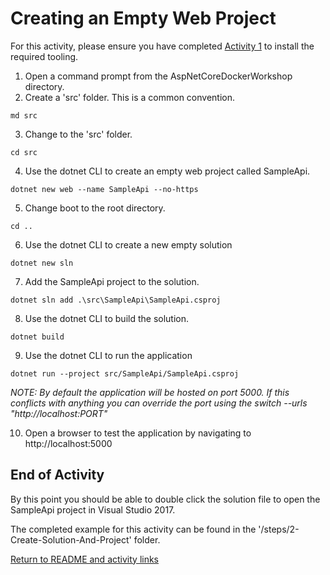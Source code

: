 # Creating an Empty Web Project

For this activity, please ensure you have completed [Activity 1](1-InstallTooling.md) to install the required tooling.

1. Open a command prompt from the AspNetCoreDockerWorkshop directory.
2. Create a 'src' folder. This is a common convention.

```md src```

3. Change to the 'src' folder.

```cd src```

4. Use the dotnet CLI to create an empty web project called SampleApi.

```dotnet new web --name SampleApi --no-https```

5. Change boot to the root directory.

```cd ..```

6. Use the dotnet CLI to create a new empty solution

```dotnet new sln```

7. Add the SampleApi project to the solution.

```dotnet sln add .\src\SampleApi\SampleApi.csproj```

8. Use the dotnet CLI to build the solution.

```dotnet build```

9. Use the dotnet CLI to run the application

```dotnet run --project src/SampleApi/SampleApi.csproj```

*NOTE: By default the application will be hosted on port 5000. If this conflicts with anything you can override the port using the switch  --urls "http://localhost:PORT"*

10. Open a browser to test the application by navigating to http://localhost:5000

## End of Activity

By this point you should be able to double click the solution file to open the SampleApi project in Visual Studio 2017.

The completed example for this activity can be found in the '/steps/2-Create-Solution-And-Project' folder.

[Return to README and activity links](../README.md)